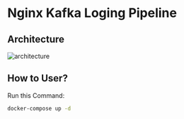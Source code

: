 # Nginx Kafka Loging Pipeline
## Architecture
![architecture](https://github.com/afzouni/Nginx-Kafka-Loging-Pipeline/assets/7107254/bb59f265-3bb6-4a0c-9f9b-4de8322f8d82)

## How to User?
Run this Command:
```bash
docker-compose up -d
```
